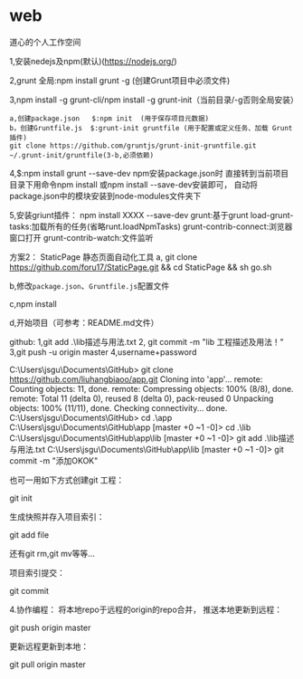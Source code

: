 # web
道心的个人工作空间

1,安装nedejs及npm(默认)(https://nodejs.org/)

2,grunt 全局:npm install grunt -g  (创建Grunt项目中必须文件)

3,npm install -g grunt-cli/npm install -g grunt-init（当前目录/-g否则全局安装）
  
    a,创建package.json   $:npm init  (用于保存项目元数据)
    b，创建Gruntfile.js  $:grunt-init gruntfile (用于配置或定义任务、加载 Grunt 插件)
    git clone https://github.com/gruntjs/grunt-init-gruntfile.git ~/.grunt-init/gruntfile(3-b,必须依赖)

4,$:npm install grunt --save-dev
  npm安装package.json时  直接转到当前项目目录下用命令npm install 或npm install --save-dev安装即可，
  自动将package.json中的模块安装到node-modules文件夹下
  
5,安装griunt插件：
    npm install XXXX  --save-dev
    grunt:基于grunt
    load-grunt-tasks:加载所有的任务(省略runt.loadNpmTasks)
    grunt-contrib-connect:浏览器窗口打开
    grunt-contrib-watch:文件监听

方案2：
StaticPage 静态页面自动化工具
a, git clone https://github.com/foru17/StaticPage.git && cd StaticPage && sh go.sh

b,修改`package.json`、`Gruntfile.js`配置文件

c,npm install

d,开始项目（可参考：README.md文件）




github:
1,git add .\lib描述与用法.txt
2, git  commit -m "lib 工程描述及用法！"
3,git push -u origin master
4,username+password



C:\Users\jsgu\Documents\GitHub> git clone https://github.com/liuhangbiaoo/app.git
Cloning into 'app'...
remote: Counting objects: 11, done.
remote: Compressing objects: 100% (8/8), done.
remote: Total 11 (delta 0), reused 8 (delta 0), pack-reused 0
Unpacking objects: 100% (11/11), done.
Checking connectivity... done.
C:\Users\jsgu\Documents\GitHub> cd .\app
C:\Users\jsgu\Documents\GitHub\app [master +0 ~1 -0]> cd .\lib
C:\Users\jsgu\Documents\GitHub\app\lib [master +0 ~1 -0]> git add .\lib描述与用法.txt
C:\Users\jsgu\Documents\GitHub\app\lib [master +0 ~1 -0]> git commit -m "添加OKOK"



 也可一用如下方式创建git 工程：

git init

生成快照并存入项目索引：

git add file

还有git rm,git mv等等…

项目索引提交：

git commit


4.协作编程：
将本地repo于远程的origin的repo合并，
推送本地更新到远程：

git push origin master

更新远程更新到本地：

git pull origin master